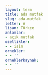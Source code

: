 ```yaml
---
layout: term
title: ada mutfak
slug: ada-mutfak
letter: A
lisan: Türkçe
anlamlar:
- açık mutfak
ozellikler:
- - isim
ornekler:
- - ''
orneklerkaynak:
- - ''
---
```

